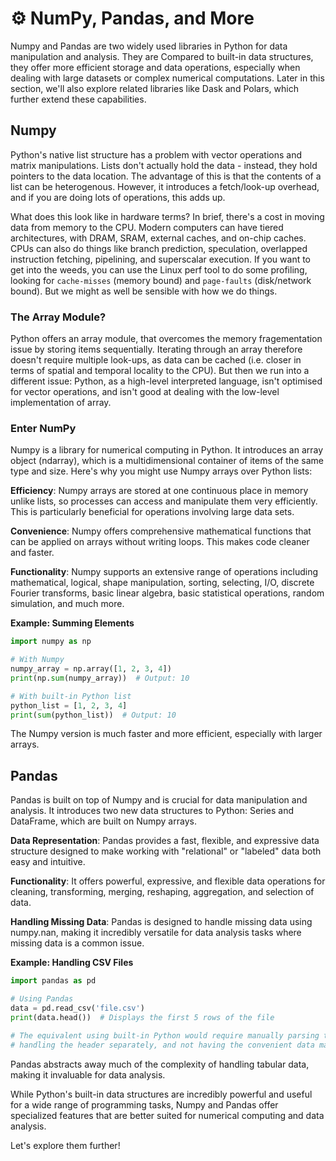 # ⚙️ NumPy, Pandas, and More

Numpy and Pandas are two widely used libraries in Python for data manipulation and analysis. They are Compared to built-in data structures, they offer more efficient storage and data operations, especially when dealing with large datasets or complex numerical computations. Later in this section, we'll also explore related libraries like Dask and Polars, which further extend these capabilities. 

## Numpy

Python's native list structure has a problem with vector operations and matrix manipulations. Lists don't actually hold the data - instead, they hold pointers to the data location. The advantage of this is that the contents of a list can be heterogenous. However, it introduces a fetch/look-up overhead, and if you are doing lots of operations, this adds up.

What does this look like in hardware terms? In brief, there's a cost in moving data from memory to the CPU. Modern computers can have tiered architectures, with DRAM, SRAM, external caches, and on-chip caches. CPUs can also do things like branch prediction, speculation, overlapped instruction fetching, pipelining, and superscalar execution. If you want to get into the weeds, you can use the Linux perf tool to do some profiling, looking for `cache-misses` (memory bound) and `page-faults` (disk/network bound). But we might as well be sensible with how we do things.

### The Array Module?

Python offers an array module, that overcomes the memory fragementation issue by storing items sequentially. Iterating through an array therefore doesn't require multiple look-ups, as data can be cached (i.e. closer in terms of spatial and temporal locality to the CPU). But then we run into a different issue: Python, as a high-level interpreted language, isn't optimised for vector operations, and isn't good at dealing with the low-level implementation of array.

### Enter NumPy

Numpy is a library for numerical computing in Python. It introduces an array object (ndarray), which is a multidimensional container of items of the same type and size. Here's why you might use Numpy arrays over Python lists:

**Efficiency**: Numpy arrays are stored at one continuous place in memory unlike lists, so processes can access and manipulate them very efficiently. This is particularly beneficial for operations involving large data sets.

**Convenience**: Numpy offers comprehensive mathematical functions that can be applied on arrays without writing loops. This makes code cleaner and faster.

**Functionality**: Numpy supports an extensive range of operations including mathematical, logical, shape manipulation, sorting, selecting, I/O, discrete Fourier transforms, basic linear algebra, basic statistical operations, random simulation, and much more.

**Example: Summing Elements**

```python
import numpy as np

# With Numpy
numpy_array = np.array([1, 2, 3, 4])
print(np.sum(numpy_array))  # Output: 10

# With built-in Python list
python_list = [1, 2, 3, 4]
print(sum(python_list))  # Output: 10
```

The Numpy version is much faster and more efficient, especially with larger arrays.

## Pandas

Pandas is built on top of Numpy and is crucial for data manipulation and analysis. It introduces two new data structures to Python: Series and DataFrame, which are built on Numpy arrays.

**Data Representation**: Pandas provides a fast, flexible, and expressive data structure designed to make working with "relational" or "labeled" data both easy and intuitive.

**Functionality**: It offers powerful, expressive, and flexible data operations for cleaning, transforming, merging, reshaping, aggregation, and selection of data.

**Handling Missing Data**: Pandas is designed to handle missing data using numpy.nan, making it incredibly versatile for data analysis tasks where missing data is a common issue.

**Example: Handling CSV Files**

```python
import pandas as pd

# Using Pandas
data = pd.read_csv('file.csv')
print(data.head())  # Displays the first 5 rows of the file

# The equivalent using built-in Python would require manually parsing the CSV file into lists or dictionaries,
# handling the header separately, and not having the convenient data manipulation functions that Pandas offers.
```

Pandas abstracts away much of the complexity of handling tabular data, making it invaluable for data analysis.

While Python's built-in data structures are incredibly powerful and useful for a wide range of programming tasks, Numpy and Pandas offer specialized features that are better suited for numerical computing and data analysis. 

Let's explore them further!